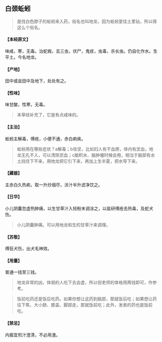 ## 白颈蚯蚓

> 是找白色脖子的蚯蚓来入药，俗名也叫地龙，因为蚯蚓爱往土里钻，所以得这么个俗名。

#### 【本经原文】
味咸，寒，无毒。治蛇瘕，去三虫，伏尸，鬼疰，虫毒，杀长虫。仍自化作水。生平土。今名地龙。
#### 【产地】
田中或韭田中及地下，处处有之。
#### 【性味】
味甘酸，性寒，无毒。

> 本草经补充了，它是有点咸味的。

#### 【主治】
蚯蚓主解毒，傅疮，小便不通，赤白痢疾。

> 蚯蚓用在哪些症状？a解毒；b攻坚，比如妇人有干血痨，体内有淤血，地龙无孔不入，可以清除淤血；c脑积水、脑肿瘤时候会用，相当于脑部有水土挡住下不来，用地龙把它引下来，再加上生半夏，把水导下来。

#### 【藏器】
主赤白久热痢，取一升炒烟尽，沃汁半升滤净饮之。
#### 【日华】
小儿阴囊忽虚热肿痛，以生甘草汁入轻粉末调涂之，以盐研傅疮去热毒，及蛇犬伤。

> 小儿阴囊肿痛。可以用地龙和生的甘草汁来调理。

#### 【苏敬】
傅狂犬伤，出犬毛神效。
#### 【用量】
普通一钱至三钱。

> 地龙非常的凶，体弱的人吃下去会虚，所以倪老师的体格用两钱即可，作参考。

> 饭前吃药还是饭后吃药。如果你想让这药到脑部，那就饭后吃；如果想让药往下焦、大小肠、膝盖、脚部走，那就饭前吃；此外，发表的药也是饭前吃。

#### 【禁忌】
内服宜煎汁澄清，不必用渣。